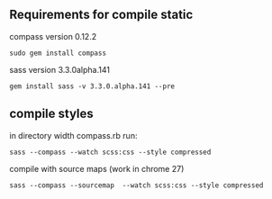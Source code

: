 Requirements for compile static
---------------

compass version 0.12.2

	sudo gem install compass

sass version 3.3.0alpha.141

	gem install sass -v 3.3.0.alpha.141 --pre


compile styles
---------

in directory width compass.rb run:

	sass --compass --watch scss:css --style compressed

compile with source maps (work in chrome 27)

	sass --compass --sourcemap  --watch scss:css --style compressed
